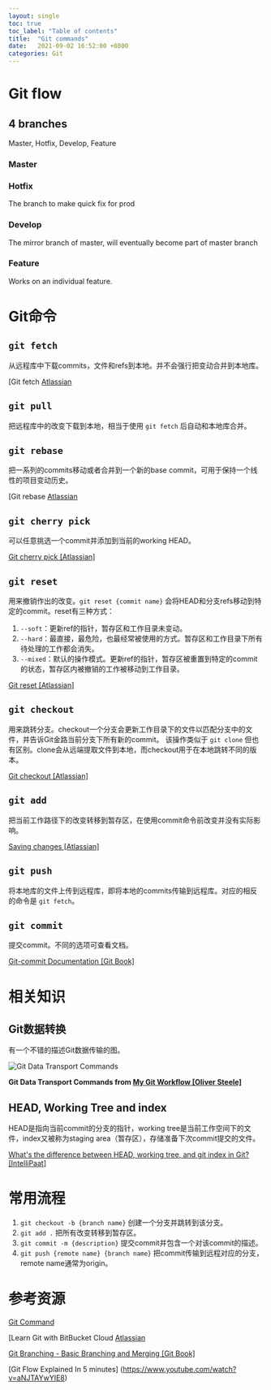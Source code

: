 ```yaml
---
layout: single
toc: true
toc_label: "Table of contents"
title:  "Git commands"
date:   2021-09-02 16:52:00 +0800
categories: Git
---
```


# Git flow

## 4 branches

Master, Hotfix, Develop, Feature

### Master

### Hotfix

The branch to make quick fix for prod

### Develop

The mirror branch of master, will eventually become part of master branch

### Feature

Works on an individual feature.

# Git命令

## `git fetch`

从远程库中下载commits，文件和refs到本地。并不会强行把变动合并到本地库。

[Git fetch [Atlassian](https://www.atlassian.com/git/tutorials/syncing/git-fetch)

## `git pull`

把远程库中的改变下载到本地，相当于使用 `git fetch` 后自动和本地库合并。

## `git rebase`

把一系列的commits移动或者合并到一个新的base commit，可用于保持一个线性的项目变动历史。

[Git rebase [Atlassian](https://www.atlassian.com/git/tutorials/rewriting-history/git-rebase)

## `git cherry pick`

可以任意挑选一个commit并添加到当前的working HEAD。

[Git cherry pick [Atlassian]](https://www.atlassian.com/git/tutorials/cherry-pick)

## `git reset`

用来撤销作出的改变。`git reset {commit name}` 会将HEAD和分支refs移动到特定的commit。reset有三种方式：
1. `--soft`：更新ref的指针，暂存区和工作目录未变动。
2. `--hard`：最直接，最危险，也最经常被使用的方式。暂存区和工作目录下所有待处理的工作都会消失。
3. `--mixed`：默认的操作模式。更新ref的指针，暂存区被重置到特定的commit的状态，暂存区内被撤销的工作被移动到工作目录。

[Git reset [Atlassian]](https://www.atlassian.com/git/tutorials/undoing-changes/git-reset)

## `git checkout`

用来跳转分支。checkout一个分支会更新工作目录下的文件以匹配分支中的文件，并告诉Git金路当前分支下所有新的commit。
该操作类似于 `git clone` 但也有区别。clone会从远端提取文件到本地，而checkout用于在本地跳转不同的版本。

[Git checkout [Atlassian]](https://www.atlassian.com/git/tutorials/using-branches/git-checkout)

## `git add`

把当前工作路径下的改变转移到暂存区，在使用commit命令前改变并没有实际影响。

[Saving changes [Atlassian]](https://www.atlassian.com/git/tutorials/saving-changes)

## `git push`

将本地库的文件上传到远程库，即将本地的commits传输到远程库。对应的相反的命令是 `git fetch`。

## `git commit`

提交commit。不同的选项可查看文档。

[Git-commit Documentation [Git Book]](https://git-scm.com/docs/git-commit)

# 相关知识

## Git数据转换

有一个不错的描述Git数据传输的图。

![Git Data Transport Commands](/assets/Git_Transport.png)

**Git Data Transport Commands from [My Git Workflow [Oliver Steele]](https://blog.osteele.com/2008/05/my-git-workflow/)**

## HEAD, Working Tree and index

HEAD是指向当前commit的分支的指针，working tree是当前工作空间下的文件，index又被称为staging area（暂存区），存储准备下次commit提交的文件。

[What's the difference between HEAD, working tree, and git index in Git? [IntelliPaat]](https://intellipaat.com/community/14325/whats-the-difference-between-head-working-tree-and-git-index-in-git)

# 常用流程

1. `git checkout -b {branch name}` 创建一个分支并跳转到该分支。
2. `git add .` 把所有改变转移到暂存区。
3. `git commit -m {description}` 提交commit并包含一个对该commit的描述。
4. `git push {remote name} {branch name}` 把commit传输到远程对应的分支，remote name通常为origin。



# 参考资源
[Git Command](http://guides.beanstalkapp.com/version-control/common-git-commands.html)

[Learn Git with BitBucket Cloud [Atlassian](https://www.atlassian.com/git/tutorials/learn-git-with-bitbucket-cloud)

[Git Branching - Basic Branching and Merging [Git Book]](https://git-scm.com/book/en/v2/Git-Branching-Basic-Branching-and-Merging)

[Git Flow Explained In 5 minutes] (https://www.youtube.com/watch?v=aNJTAYwYIE8)

